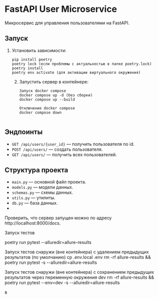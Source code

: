 # FastAPI User Microservice

Микросервис для управления пользователями на FastAPI.

## Запуск

1. Установить зависимости:
    ```
    pip install poetry
    poetry lock (если проблемы с актуальностью в папке poetry.lock)
    poetry install
    poetry env activate (для активации виртуального окружения)
    ```
   2. Запустить сервер в контейнере:
       ```
       Запуск docker compose
      docker compose up -d (без сборки)
      docker compose up --build

      Отключение docker compose
      docker compose down
    ```

## Эндпоинты

- `GET /api/users/{user_id}` — получить пользователя по id.
- `POST /api/users/` — создать пользователя.
- `GET /api/users/` — получить всех пользователей.

## Структура проекта

- `main.py` — основной файл проекта.
- `models.py` — модели данных.
- `schemas.py` — схемы данных.
- `utils.py` — утилиты.
- `db.py` — база данных.
- 
Проверить, что сервер запущен можно по адресу http://localhost:8000/docs.

Запуск тестов

poetry run pytest --alluredir=allure-results

Запуск тестов снаружи (вне контейнера) с удалением предыдущих результатов (по умолчанию)
cp .env.local .env
rm -rf allure-results && poetry run pytest -s --alluredir=allure-results

Запуск тестов снаружи (вне контейнера) с сохранением предыдущих результатов через переменную окружения dev
rm -rf allure-results && poetry run pytest --env=dev -s --alluredir=allure-results


в

